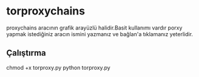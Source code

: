# torproxychains
proxychains aracının grafik arayüzlü halidir.Basit kullanımı vardır porxy yapmak istediğiniz aracın ismini yazmanız ve bağlan'a tıklamanız yeterlidir.

## Çalıştırma

chmod +x torproxy.py
python torproxy.py
